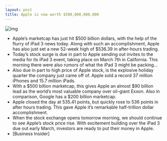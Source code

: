 ```yaml
---
layout: post
title: Apple is now worth $500,000,000,000
---
```

![img](http://media.idownloadblog.com/wp-content/uploads/2012/02/apple-stock.jpg)
* Apple’s marketcap has just hit $500 billion dollars, with the help of the flurry of iPad 3 news today. Along with such an accomplishment, Apple has also just set a new 52-week high of $536.39 in after-hours trading.
* Today’s stock surge is due in part to Apple sending out invites to the media for its iPad 3 event, taking place on March 7th in California. This morning there were also rumors of what the iPad 3 might be packing…
* Also due in part to high price of Apple stock, is the explosive holiday quarter the company just came off of. Apple sold a record 37 million iPhones and 15.7 million iPads.
* With a $500 billion marketcap, this gives Apple an almost $90 billion lead as the world’s most valuable company over oil-giant Exxon. Also in comparison, Google has a $200 billion marketcap.
* Apple closed the day at 535.41 points, but quickly rose to 536 points in after hours trading. This gave Apple it’s remarkable half-trillion dollar accomplishment.
* When the stock exchange opens tomorrow morning, we should continue to see Apple’s stock price rise. With excitement building over the iPad 3 due out early March, investors are ready to put their money in Apple.
* [Business Insider]

